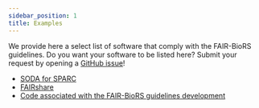 ```yaml
---
sidebar_position: 1
title: Examples
---
```


We provide here a select list of software that comply with the FAIR-BioRS guidelines. Do you want your software to be listed here? Submit your request by opening a [GitHub issue](https://github.com/FAIR-BioRS/Docs/)!

- [SODA for SPARC](https://github.com/fairdataihub/SODA-for-SPARC)
- [FAIRshare](https://github.com/fairdataihub/fairshare)
- [Code associated with the FAIR-BioRS guidelines development](https://github.com/FAIR-BioRS/Code)
